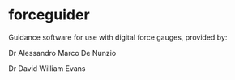 # forceguider

Guidance software for use with digital force gauges, provided by:

Dr Alessandro Marco De Nunzio

Dr David William Evans
